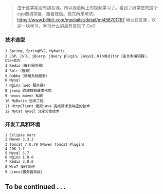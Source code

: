 >由于这学期没有编程课，所以跟着网上的视频学习了。看到了尚学堂的这个ego商城项目，跟着做做。做完再来填坑。
https://www.bilibili.com/medialist/detail/ml458701767 地址在这里，欢迎一块学习，学习什么的最有意思了.OvO

 ### 技术选型
    1 Spring、SpringMVC、Mybatis
    2 JSP、JSTL、jQuery、jQuery plugin、EasyUI、KindEditor（富文本编辑器）、CSS+DIV
    3 Redis（缓存服务器）
    4 Solr（搜索）
    5 Dubbo（调用系统服务）
    6 Mysql
    7 Nginx（web 服务器）
    8 jsonp 跨域数据请求格式
    9 nexus maven 私服
    10 MyBatis 逆向工程
    11 HttpClient 使用java 完成请求及响应的技术.
    12 MyCat mysql 分库分表技术
    
  ### 开发工具和环境
    1 Eclipse mars
    2 Maven 3.3.3
    3 Tomcat 7.0.79（Maven Tomcat Plugin）
    4 JDK 1.7
    5 Mysql 5.7
    6 Nginx 1.8.0
    7 Redis 3.0.0
    8 Win7 操作系统
    9 Linux(服务器系统)
    
## To be continued . . .
